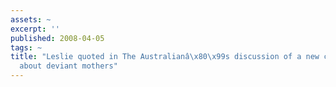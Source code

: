 ```yaml
---
assets: ~
excerpt: ''
published: 2008-04-05
tags: ~
title: "Leslie quoted in The Australianâ\x80\x99s discussion of a new crop of novels
  about deviant mothers"
---
```

